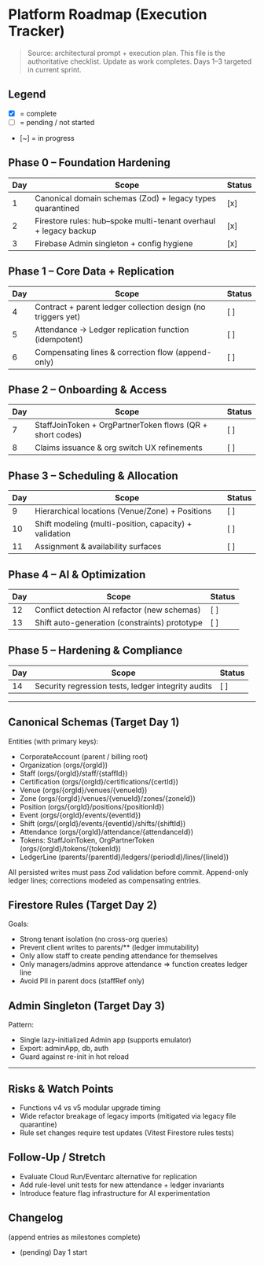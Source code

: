 # Platform Roadmap (Execution Tracker)

> Source: architectural prompt + execution plan. This file is the authoritative checklist. Update as work completes. Days 1–3 targeted in current sprint.

## Legend

- [x] = complete
- [ ] = pending / not started
- [~] = in progress

## Phase 0 – Foundation Hardening

| Day | Scope                                                            | Status |
| --- | ---------------------------------------------------------------- | ------ |
| 1   | Canonical domain schemas (Zod) + legacy types quarantined        | [x]    |
| 2   | Firestore rules: hub–spoke multi-tenant overhaul + legacy backup | [x]    |
| 3   | Firebase Admin singleton + config hygiene                        | [x]    |

## Phase 1 – Core Data + Replication

| Day | Scope                                                        | Status |
| --- | ------------------------------------------------------------ | ------ |
| 4   | Contract + parent ledger collection design (no triggers yet) | [ ]    |
| 5   | Attendance → Ledger replication function (idempotent)        | [ ]    |
| 6   | Compensating lines & correction flow (append-only)           | [ ]    |

## Phase 2 – Onboarding & Access

| Day | Scope                                                     | Status |
| --- | --------------------------------------------------------- | ------ |
| 7   | StaffJoinToken + OrgPartnerToken flows (QR + short codes) | [ ]    |
| 8   | Claims issuance & org switch UX refinements               | [ ]    |

## Phase 3 – Scheduling & Allocation

| Day | Scope                                                  | Status |
| --- | ------------------------------------------------------ | ------ |
| 9   | Hierarchical locations (Venue/Zone) + Positions        | [ ]    |
| 10  | Shift modeling (multi-position, capacity) + validation | [ ]    |
| 11  | Assignment & availability surfaces                     | [ ]    |

## Phase 4 – AI & Optimization

| Day | Scope                                         | Status |
| --- | --------------------------------------------- | ------ |
| 12  | Conflict detection AI refactor (new schemas)  | [ ]    |
| 13  | Shift auto-generation (constraints) prototype | [ ]    |

## Phase 5 – Hardening & Compliance

| Day | Scope                                              | Status |
| --- | -------------------------------------------------- | ------ |
| 14  | Security regression tests, ledger integrity audits | [ ]    |

---

## Canonical Schemas (Target Day 1)

Entities (with primary keys):

- CorporateAccount (parent / billing root)
- Organization (orgs/{orgId})
- Staff (orgs/{orgId}/staff/{staffId})
- Certification (orgs/{orgId}/certifications/{certId})
- Venue (orgs/{orgId}/venues/{venueId})
- Zone (orgs/{orgId}/venues/{venueId}/zones/{zoneId})
- Position (orgs/{orgId}/positions/{positionId})
- Event (orgs/{orgId}/events/{eventId})
- Shift (orgs/{orgId}/events/{eventId}/shifts/{shiftId})
- Attendance (orgs/{orgId}/attendance/{attendanceId})
- Tokens: StaffJoinToken, OrgPartnerToken (orgs/{orgId}/tokens/{tokenId})
- LedgerLine (parents/{parentId}/ledgers/{periodId}/lines/{lineId})

All persisted writes must pass Zod validation before commit. Append-only ledger lines; corrections modeled as compensating entries.

## Firestore Rules (Target Day 2)

Goals:

- Strong tenant isolation (no cross-org queries)
- Prevent client writes to parents/\*\* (ledger immutability)
- Only allow staff to create pending attendance for themselves
- Only managers/admins approve attendance => function creates ledger line
- Avoid PII in parent docs (staffRef only)

## Admin Singleton (Target Day 3)

Pattern:

- Single lazy-initialized Admin app (supports emulator)
- Export: adminApp, db, auth
- Guard against re-init in hot reload

---

## Risks & Watch Points

- Functions v4 vs v5 modular upgrade timing
- Wide refactor breakage of legacy imports (mitigated via legacy file quarantine)
- Rule set changes require test updates (Vitest Firestore rules tests)

## Follow-Up / Stretch

- Evaluate Cloud Run/Eventarc alternative for replication
- Add rule-level unit tests for new attendance + ledger invariants
- Introduce feature flag infrastructure for AI experimentation

## Changelog

(append entries as milestones complete)

- (pending) Day 1 start

